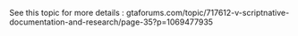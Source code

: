 See this topic for more details : gtaforums.com/topic/717612-v-scriptnative-documentation-and-research/page-35?p=1069477935